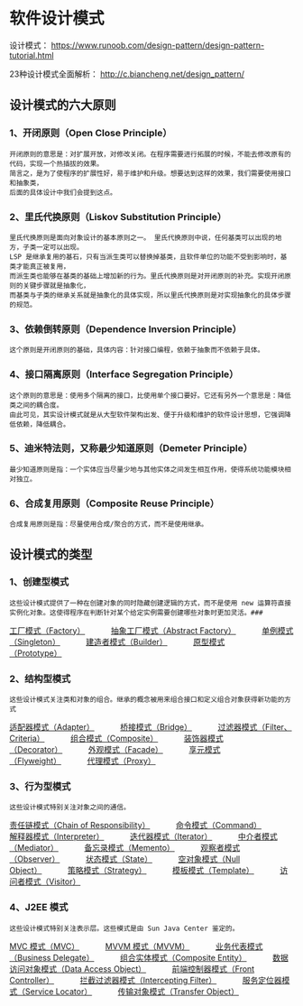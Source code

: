 # 软件设计模式

设计模式：  <a href="https://www.runoob.com/design-pattern/design-pattern-tutorial.html#" target="_blank">https://www.runoob.com/design-pattern/design-pattern-tutorial.html </a>

23种设计模式全面解析： <a href="http://c.biancheng.net/design_pattern/#" target="_blank">http://c.biancheng.net/design_pattern/ </a>

## 设计模式的六大原则

### 1、开闭原则（Open Close Principle）

    开闭原则的意思是：对扩展开放，对修改关闭。在程序需要进行拓展的时候，不能去修改原有的代码，实现一个热插拔的效果。
    简言之，是为了使程序的扩展性好，易于维护和升级。想要达到这样的效果，我们需要使用接口和抽象类，
    后面的具体设计中我们会提到这点。

### 2、里氏代换原则（Liskov Substitution Principle）

    里氏代换原则是面向对象设计的基本原则之一。 里氏代换原则中说，任何基类可以出现的地方，子类一定可以出现。
    LSP 是继承复用的基石，只有当派生类可以替换掉基类，且软件单位的功能不受到影响时，基类才能真正被复用，
    而派生类也能够在基类的基础上增加新的行为。里氏代换原则是对开闭原则的补充。实现开闭原则的关键步骤就是抽象化，
    而基类与子类的继承关系就是抽象化的具体实现，所以里氏代换原则是对实现抽象化的具体步骤的规范。

### 3、依赖倒转原则（Dependence Inversion Principle）

    这个原则是开闭原则的基础，具体内容：针对接口编程，依赖于抽象而不依赖于具体。

### 4、接口隔离原则（Interface Segregation Principle）

    这个原则的意思是：使用多个隔离的接口，比使用单个接口要好。它还有另外一个意思是：降低类之间的耦合度。
    由此可见，其实设计模式就是从大型软件架构出发、便于升级和维护的软件设计思想，它强调降低依赖，降低耦合。

### 5、迪米特法则，又称最少知道原则（Demeter Principle）

    最少知道原则是指：一个实体应当尽量少地与其他实体之间发生相互作用，使得系统功能模块相对独立。

### 6、合成复用原则（Composite Reuse Principle）

    合成复用原则是指：尽量使用合成/聚合的方式，而不是使用继承。

## 设计模式的类型

### 1、创建型模式

    这些设计模式提供了一种在创建对象的同时隐藏创建逻辑的方式，而不是使用 new 运算符直接实例化对象。这使得程序在判断针对某个给定实例需要创建哪些对象时更加灵活。###

<p>
<a href="#" onclick="refreshDesignContent('designfactory')">工厂模式（Factory）</a>&emsp;&emsp;&emsp;
<a href="#" onclick="refreshDesignContent('designabstractfactory')">抽象工厂模式（Abstract Factory）</a>&emsp;&emsp;&emsp;
<a href="#" onclick="refreshDesignContent('designsingleton')">单例模式（Singleton）</a>&emsp;&emsp;&emsp;
<a href="#" onclick="refreshDesignContent('designbuilder')">建造者模式（Builder）</a>&emsp;&emsp;&emsp;
<a href="#" onclick="refreshDesignContent('designprototype')">原型模式（Prototype）</a>&emsp;&emsp;&emsp;
</p>

### 2、结构型模式

    这些设计模式关注类和对象的组合。继承的概念被用来组合接口和定义组合对象获得新功能的方式

<p>
<a href="#" onclick="refreshDesignContent('designadapter')">适配器模式（Adapter）</a>&emsp;&emsp;&emsp;
<a href="#" onclick="refreshDesignContent('designbridge')">桥接模式（Bridge）</a>&emsp;&emsp;&emsp;
<a href="#" onclick="refreshDesignContent('designfilter')">过滤器模式（Filter、Criteria）</a>&emsp;&emsp;&emsp;
<a href="#" onclick="refreshDesignContent('designcomposite')">组合模式（Composite）</a>&emsp;&emsp;&emsp;
<a href="#" onclick="refreshDesignContent('designdecorator')">装饰器模式（Decorator）</a>&emsp;&emsp;&emsp;
<a href="#" onclick="refreshDesignContent('designfacade')">外观模式（Facade）</a>&emsp;&emsp;&emsp;
<a href="#" onclick="refreshDesignContent('designflyweight')">享元模式（Flyweight）</a>&emsp;&emsp;&emsp;
<a href="#" onclick="refreshDesignContent('designproxy')">代理模式（Proxy）</a>&emsp;&emsp;&emsp;
</p>

### 3、行为型模式

    这些设计模式特别关注对象之间的通信。

<p>
<a href="#" onclick="refreshDesignContent('designchain')">责任链模式（Chain of Responsibility）</a>&emsp;&emsp;&emsp;
<a href="#" onclick="refreshDesignContent('designcommand')">命令模式（Command）</a>&emsp;&emsp;&emsp;
<a href="#" onclick="refreshDesignContent('designinterpreter')">解释器模式（Interpreter）</a>&emsp;&emsp;&emsp;
<a href="#" onclick="refreshDesignContent('designiterator')">迭代器模式（Iterator）</a>&emsp;&emsp;&emsp;
<a href="#" onclick="refreshDesignContent('designmediator')">中介者模式（Mediator）</a>&emsp;&emsp;&emsp;
<a href="#" onclick="refreshDesignContent('designmemento')">备忘录模式（Memento）</a>&emsp;&emsp;&emsp;
<a href="#" onclick="refreshDesignContent('designobserver')">观察者模式（Observer）</a>&emsp;&emsp;&emsp;
<a href="#" onclick="refreshDesignContent('designstate')">状态模式（State）</a>&emsp;&emsp;&emsp;
<a href="#" onclick="refreshDesignContent('designnullobject')">空对象模式（Null Object）</a>&emsp;&emsp;&emsp;
<a href="#" onclick="refreshDesignContent('designstrategy')">策略模式（Strategy）</a>&emsp;&emsp;&emsp;
<a href="#" onclick="refreshDesignContent('designtemplate')">模板模式（Template）</a>&emsp;&emsp;&emsp;
<a href="#" onclick="refreshDesignContent('designvisitor')">访问者模式（Visitor）</a>&emsp;&emsp;&emsp;
</p>

### 4、J2EE 模式

    这些设计模式特别关注表示层。这些模式是由 Sun Java Center 鉴定的。

<p>
<a href="#" onclick="refreshDesignContent('designmvc')">MVC 模式（MVC）</a>&emsp;&emsp;&emsp;
<a href="#" onclick="refreshDesignContent('designmvvm')">MVVM 模式（MVVM）</a>&emsp;&emsp;&emsp;
<a href="#" onclick="refreshDesignContent('designbusinessdelegate')">业务代表模式（Business Delegate）</a>&emsp;&emsp;&emsp;
<a href="#" onclick="refreshDesignContent('designcompositeentity')">组合实体模式（Composite Entity）</a>&emsp;&emsp;&emsp;
<a href="#" onclick="refreshDesignContent('designdataaccessoject')">数据访问对象模式（Data Access Object）</a>&emsp;&emsp;&emsp;
<a href="#" onclick="refreshDesignContent('designfrontcontroller')">前端控制器模式（Front Controller）</a>&emsp;&emsp;&emsp;
<a href="#" onclick="refreshDesignContent('designinterceptingfilter')">拦截过滤器模式（Intercepting Filter）</a>&emsp;&emsp;&emsp;
<a href="#" onclick="refreshDesignContent('designservicelocator')">服务定位器模式（Service Locator）</a>&emsp;&emsp;&emsp;
<a href="#" onclick="refreshDesignContent('designtransferobject')">传输对象模式（Transfer Object）</a>&emsp;&emsp;&emsp;
</p>